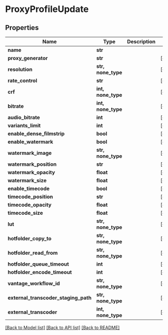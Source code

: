 # ProxyProfileUpdate


## Properties

Name | Type | Description | Notes
------------ | ------------- | ------------- | -------------
**name** | **str** |  | 
**proxy_generator** | **str** |  | [optional] 
**resolution** | **str, none_type** |  | [optional] 
**rate_control** | **str** |  | [optional] 
**crf** | **int, none_type** |  | [optional] 
**bitrate** | **int, none_type** |  | [optional] 
**audio_bitrate** | **int** |  | [optional] 
**variants_limit** | **int** |  | [optional] 
**enable_dense_filmstrip** | **bool** |  | [optional] 
**enable_watermark** | **bool** |  | [optional] 
**watermark_image** | **str, none_type** |  | [optional] 
**watermark_position** | **str** |  | [optional] 
**watermark_opacity** | **float** |  | [optional] 
**watermark_size** | **float** |  | [optional] 
**enable_timecode** | **bool** |  | [optional] 
**timecode_position** | **str** |  | [optional] 
**timecode_opacity** | **float** |  | [optional] 
**timecode_size** | **float** |  | [optional] 
**lut** | **str, none_type** |  | [optional] 
**hotfolder_copy_to** | **str, none_type** |  | [optional] 
**hotfolder_read_from** | **str, none_type** |  | [optional] 
**hotfolder_queue_timeout** | **int** |  | [optional] 
**hotfolder_encode_timeout** | **int** |  | [optional] 
**vantage_workflow_id** | **str, none_type** |  | [optional] 
**external_transcoder_staging_path** | **str, none_type** |  | [optional] 
**external_transcoder** | **int, none_type** |  | [optional] 

[[Back to Model list]](../#documentation-for-models) [[Back to API list]](../#documentation-for-api-endpoints) [[Back to README]](../)


